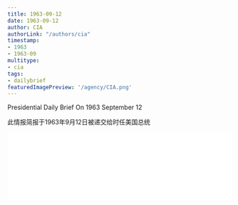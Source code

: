 ```yaml
---
title: 1963-09-12
date: 1963-09-12
author: CIA 
authorLink: "/authors/cia"
timestamp: 
- 1963
- 1963-09
multitype: 
- cia
tags: 
- dailybrief
featuredImagePreview: '/agency/CIA.png'
---
```



Presidential Daily Brief On 1963 September 12

此情报简报于1963年9月12日被递交给时任美国总统

<!--more-->





<div id="over" style="width:100%; overflow:hidden"> <iframe id="sFrame" name="sFrame" frameborder="no" border="0"  allowfullscreen marginwidth="0" scrolling="no" src = " /CIA/1963-09-12.html "  style = " position:absulute; width: 806px; top: 300;" > </iframe> </div>
